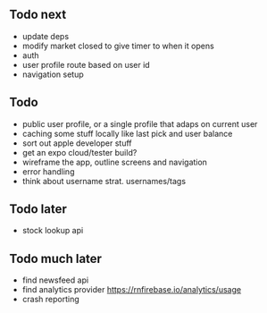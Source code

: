 ## Todo next

- update deps
- modify market closed to give timer to when it opens
- auth
- user profile route based on user id
- navigation setup

## Todo

- public user profile, or a single profile that adaps on current user
- caching some stuff locally like last pick and user balance
- sort out apple developer stuff
- get an expo cloud/tester build?
- wireframe the app, outline screens and navigation
- error handling
- think about username strat. usernames/tags

## Todo later

- stock lookup api

## Todo much later

- find newsfeed api
- find analytics provider
  https://rnfirebase.io/analytics/usage
- crash reporting
